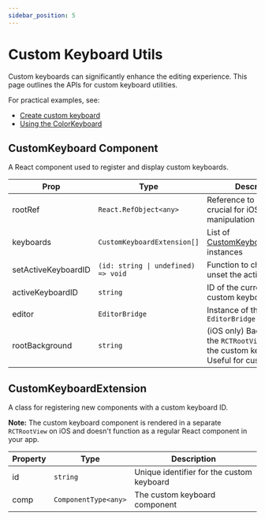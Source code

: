 ```yaml
---
sidebar_position: 5
---
```


# Custom Keyboard Utils

Custom keyboards can significantly enhance the editing experience. This page outlines the APIs for custom keyboard utilities.

For practical examples, see:

- [Create custom keyboard](../examples/customKeyboard)
- [Using the ColorKeyboard](../examples/colorKeyboard)

## CustomKeyboard Component

A React component used to register and display custom keyboards.

| Prop                | Type                                | Description                                                                                        |
| ------------------- | ----------------------------------- | -------------------------------------------------------------------------------------------------- |
| rootRef             | `React.RefObject<any>`              | Reference to a View, crucial for iOS keyboard manipulation                                         |
| keyboards           | `CustomKeyboardExtension[]`         | List of [CustomKeyboardExtension](#customkeyboardextension) instances                              |
| setActiveKeyboardID | `(id: string \| undefined) => void` | Function to change or unset the active keyboard                                                    |
| activeKeyboardID    | `string`                            | ID of the currently active custom keyboard                                                         |
| editor              | `EditorBridge`                      | Instance of the editor's `EditorBridge`                                                            |
| rootBackground      | `string`                            | (iOS only) Background of the `RCTRootView` rendering the custom keyboard. Useful for custom themes |

## CustomKeyboardExtension

A class for registering new components with a custom keyboard ID.

**Note:** The custom keyboard component is rendered in a separate `RCTRootView` on iOS and doesn't function as a regular React component in your app.

| Property | Type                 | Description                               |
| -------- | -------------------- | ----------------------------------------- |
| id       | `string`             | Unique identifier for the custom keyboard |
| comp     | `ComponentType<any>` | The custom keyboard component             |
